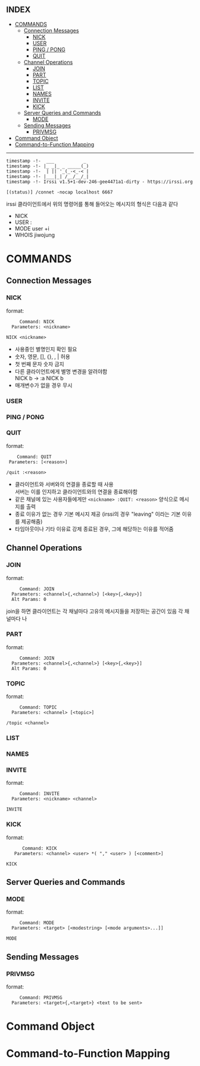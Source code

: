 ## INDEX
- [COMMANDS](#commands)
	- [Connection Messages](#connection-messages)
		- [NICK](#nick)
		- [USER](#user)
		- [PING / PONG](#ping--pong)
		- [QUIT](#quit)
	- [Channel Operations](#channel-operations)
		- [JOIN](#join)
		- [PART](#part)
		- [TOPIC](#topic)
		- [LIST](#list)
		- [NAMES](#names)
		- [INVITE](#invite)
		- [KICK](#kick)
	- [Server Queries and Commands](#server-queries-and-commands)
		- [MODE](#mode)
	- [Sending Messages](#sending-messages)
		- [PRIVMSG](#privmsg)
- [Command Object](#command-object)
- [Command-to-Function Mapping](#command-to-function-mapping)

---
```
timestamp -!-  ___           _
timestamp -!- |_ _|_ _ _____(_)
timestamp -!-  | || '_(_-<_-< |
timestamp -!- |___|_| /__/__/_|
timestamp -!- Irssi v1.5+1-dev-246-gee4471a1-dirty - https://irssi.org

[(status)] /connet -nocap localhost 6667
```

irssi 클라이언트에서 위의 명령어를 통해 들어오는 메시지의 형식은 다음과 같다 

- NICK <nickname>      
- USER <username> <hostname> <servername> :<realname>      
- MODE user +i    
- WHOIS jiwojung    


# COMMANDS

## Connection Messages

### NICK
format:   
```bnf
     Command: NICK
  Parameters: <nickname>
```

`NICK <nickname>`

- 사용중인 별명인지 확인 필요   
- 숫자, 영문, [], {}, \, | 허용   
- 첫 번째 문자 숫자 금지   
- 다른 클라이언트에게 별명 변경을 알려야함   
    NICK b -> :a NICK b
- 매개변수가 없을 경우 무시   

### USER

### PING / PONG

### QUIT
format:   
```bnf
    Command: QUIT
 Parameters: [<reason>]
```   

`/quit :<reason>`

- 클라이언트와 서버와의 연결을 종료할 때 사용   
    서버는 이를 인지하고 클라이언트와의 연결을 종료해야함   
- 같은 채널에 있는 사용자들에게만 `<nickname> :QUIT: <reason>` 양식으로 메시지를 출력   
- 종료 이유가 없는 경우 기본 메시지 제공 (irssi의 경우 "leaving" 이라는 기본 이유를 제공해줌)   
- 타임아웃이나 기타 이유료 강제 종료된 경우, 그에 해당하는 이유를 적어줌     



## Channel Operations

### JOIN
format:   
```bnf
     Command: JOIN
  Parameters: <channel>{,<channel>} [<key>{,<key>}]
  Alt Params: 0
```   

join을 하면 클라이언트는 각 채널마다 고유의 메시지들을 저장하는 공간이 있음
각 채널마다 나

### PART
format:   
```bnf
     Command: JOIN
  Parameters: <channel>{,<channel>} [<key>{,<key>}]
  Alt Params: 0
```   

### TOPIC
format:   
```bnf
     Command: TOPIC
  Parameters: <channel> [<topic>]
```    

`/topic <channel>`

### LIST

### NAMES

### INVITE
format:   
```bnf
     Command: INVITE
  Parameters: <nickname> <channel>
```   

`INVITE`

### KICK
format:   
```bnf
      Command: KICK
   Parameters: <channel> <user> *( "," <user> ) [<comment>]
```   

`KICK`

## Server Queries and Commands

### MODE
format:   
```bnf
     Command: MODE
  Parameters: <target> [<modestring> [<mode arguments>...]]
```   

`MODE`

## Sending Messages

### PRIVMSG
format:   
```bnf
     Command: PRIVMSG
  Parameters: <target>{,<target>} <text to be sent>
```   


# Command Object




# Command-to-Function Mapping
